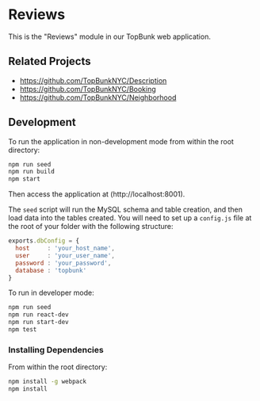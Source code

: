 # Reviews
This is the "Reviews" module in our TopBunk web application.


## Related Projects

  - https://github.com/TopBunkNYC/Description
  - https://github.com/TopBunkNYC/Booking
  - https://github.com/TopBunkNYC/Neighborhood 

## Development
To run the application in non-development mode from within the root directory: 
```sh
npm run seed
npm run build
npm start
```

Then access the application at (http://localhost:8001).

The `seed` script will run the MySQL schema and table creation, and then load data into the tables created. You will need to set up a `config.js` file at the root of your folder with the following structure:
```js
exports.dbConfig = {
  host     : 'your_host_name',
  user     : 'your_user_name',
  password : 'your_password',
  database : 'topbunk'
}
```

To run in developer mode:
```sh
npm run seed
npm run react-dev
npm run start-dev
npm test
```


### Installing Dependencies

From within the root directory:

```sh
npm install -g webpack
npm install
```
